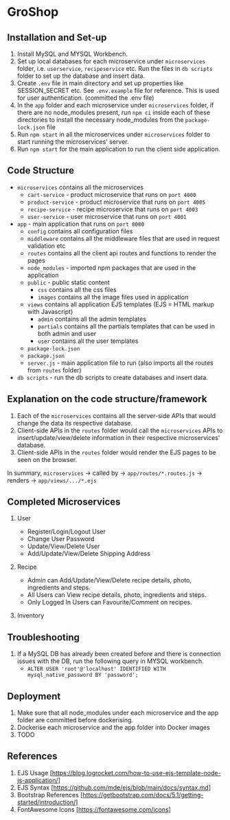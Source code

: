# GroShop
## Installation and Set-up
1. Install MySQL and MYSQL Workbench. 
2. Set up local databases for each microservice under `microservices` folder, i.e. `userservice`, `recipeservice` etc. Run the files in `db scripts` folder to set up the database and insert data.
3. Create `.env` file in main directory and set up properties like SESSION_SECRET etc. See `.env.example` file for reference. This is used for user authentication. (committed the .env file)
4. In the `app` folder and each microservice under `microservices` folder, if there are no node_modules present, run `npm ci` inside each of these directories to install the necessary node_modules from the `package-lock.json` file 
5. Run `npm start` in all the microservices under `microservices` folder to start running the microservices' server.
6. Run `npm start` for the main application to run the client side application.

## Code Structure
- `microservices` contains all the microservices
    - `cart-service` - product microservice that runs on `port 4000`
    - `product-service` - product microservice that runs on `port 4005`
    - `recipe-service` - recipe microservice that runs on `port 4003`
    - `user-service` - user microservice that runs on `port 4001`
- `app` - main application that runs on `port 8080`
    - `config` contains all configuration files
    - `middleware` contains all the middleware files that are used in request validation etc
    - `routes` contains all the client api routes and functions to render the pages
    - `node_modules` - imported npm packages that are used in the application
    - `public` - public static content
        - `css` contains all the css files
        - `images` contains all the image files used in application
    - `views` contains all application EJS templates (EJS = HTML markup with Javascript)
        - `admin` contains all the admin templates
        - `partials` contains all the partials templates that can be used in both admin and user
        - `user` contains all the user templates
    - `package-lock.json`
    - `package.json`
    - `server.js` - main application file to run (also imports all the routes from `routes` folder)
- `db scripts` - run the db scripts to create databases and insert data.

## Explanation on the code structure/framework
1. Each of the `microservices` contains all the server-side APIs that would change the data its respective database.
2. Client-side APIs in the `routes` folder would call the `microservices` APIs to insert/update/view/delete information in their respective microservices' database.
3. Client-side APIs in the `routes` folder would render the EJS pages to be seen on the browser. 

In summary, `microservices`  &rarr; called by &rarr; `app/routes/*.routes.js`  &rarr; renders &rarr; `app/views/.../*.ejs`

## Completed Microservices
1. User
    - Register/Login/Logout User
    - Change User Password
    - Update/View/Delete User
    - Add/Update/View/Delete Shipping Address

2. Recipe 
    - Admin can Add/Update/View/Delete recipe details, photo, ingredients and steps.
    - All Users can View recipe details, photo, ingredients and steps.
    - Only Logged In Users can Favourite/Comment on recipes.

3. Inventory

## Troubleshooting
1. If a MySQL DB has already been created before and there is connection issues with the DB, run the following query in MYSQL workbench.
    - `ALTER USER 'root'@'localhost' IDENTIFIED WITH mysql_native_password BY 'password';`

## Deployment
1. Make sure that all node_modules under each microservice and the app folder are committed before dockerising.
2. Dockerise each microservice and the app folder into Docker images
3. TODO

## References
1. EJS Usage [https://blog.logrocket.com/how-to-use-ejs-template-node-js-application/]
2. EJS Syntax [https://github.com/mde/ejs/blob/main/docs/syntax.md]
3. Bootstrap References [https://getbootstrap.com/docs/5.1/getting-started/introduction/]
4. FontAwesome Icons [https://fontawesome.com/icons]

